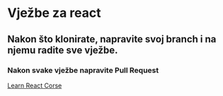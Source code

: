 # Vježbe za react

## Nakon što klonirate, napravite svoj branch i na njemu radite sve vježbe.
### Nakon svake vježbe napravite Pull Request

[Learn React Corse](https://scrimba.com/learn/learnreact)
